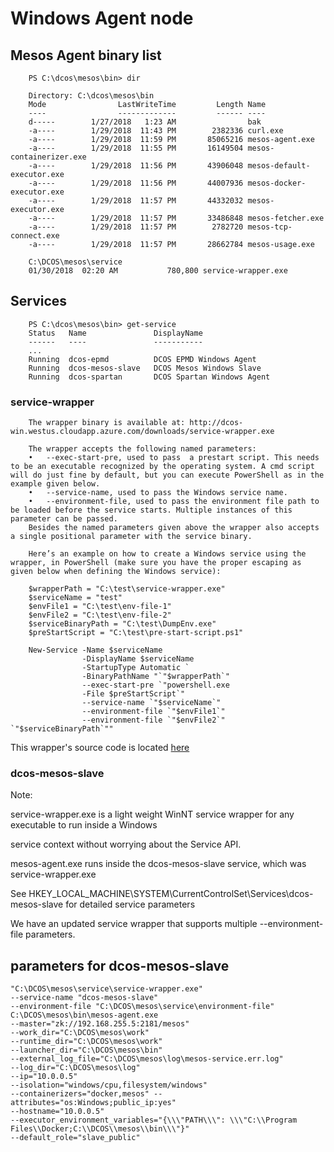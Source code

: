
# Windows Agent node

## Mesos Agent binary list

        PS C:\dcos\mesos\bin> dir

        Directory: C:\dcos\mesos\bin
        Mode                LastWriteTime         Length Name
        ----                -------------         ------ ----
        d-----        1/27/2018   1:23 AM                bak
        -a----        1/29/2018  11:43 PM        2382336 curl.exe
        -a----        1/29/2018  11:59 PM       85065216 mesos-agent.exe
        -a----        1/29/2018  11:55 PM       16149504 mesos-containerizer.exe
        -a----        1/29/2018  11:56 PM       43906048 mesos-default-executor.exe
        -a----        1/29/2018  11:56 PM       44007936 mesos-docker-executor.exe
        -a----        1/29/2018  11:57 PM       44332032 mesos-executor.exe
        -a----        1/29/2018  11:57 PM       33486848 mesos-fetcher.exe
        -a----        1/29/2018  11:57 PM        2782720 mesos-tcp-connect.exe
        -a----        1/29/2018  11:57 PM       28662784 mesos-usage.exe

        C:\DCOS\mesos\service
        01/30/2018  02:20 AM           780,800 service-wrapper.exe

        
## Services 

        PS C:\dcos\mesos\bin> get-service
        Status   Name               DisplayName
        ------   ----               -----------
        ...
        Running  dcos-epmd          DCOS EPMD Windows Agent
        Running  dcos-mesos-slave   DCOS Mesos Windows Slave
        Running  dcos-spartan       DCOS Spartan Windows Agent
      
  
###     service-wrapper
    
        The wrapper binary is available at: http://dcos-win.westus.cloudapp.azure.com/downloads/service-wrapper.exe

        The wrapper accepts the following named parameters:
        •	--exec-start-pre, used to pass  a prestart script. This needs to be an executable recognized by the operating system. A cmd script will do just fine by default, but you can execute PowerShell as in the example given below.
        •	--service-name, used to pass the Windows service name.
        •	--environment-file, used to pass the environment file path to be loaded before the service starts. Multiple instances of this parameter can be passed.
        Besides the named parameters given above the wrapper also accepts a single positional parameter with the service binary.

        Here’s an example on how to create a Windows service using the wrapper, in PowerShell (make sure you have the proper escaping as given below when defining the Windows service):

        $wrapperPath = "C:\test\service-wrapper.exe"
        $serviceName = "test"
        $envFile1 = "C:\test\env-file-1"
        $envFile2 = "C:\test\env-file-2"
        $serviceBinaryPath = "C:\test\DumpEnv.exe"
        $preStartScript = "C:\test\pre-start-script.ps1"

        New-Service -Name $serviceName 
                    -DisplayName $serviceName 
                    -StartupType Automatic `
                    -BinaryPathName "`"$wrapperPath`" 
                    --exec-start-pre `"powershell.exe 
                    -File $preStartScript`" 
                    --service-name `"$serviceName`" 
                    --environment-file `"$envFile1`" 
                    --environment-file `"$envFile2`" `"$serviceBinaryPath`""
                    
  This wrapper's source code is located [here](https://github.com/cloudbase/OpenStackService)
     
  ###     dcos-mesos-slave 
   Note:
   
   service-wrapper.exe is a light weight WinNT service wrapper for any executable to run inside a Windows 
   
   service context without worrying about the Service API. 
   
   mesos-agent.exe runs inside the dcos-mesos-slave service, which was service-wrapper.exe
   
   See HKEY_LOCAL_MACHINE\SYSTEM\CurrentControlSet\Services\dcos-mesos-slave for detailed service parameters
   

   
   We have an updated service wrapper that supports multiple --environment-file parameters.

## parameters for dcos-mesos-slave 

    "C:\DCOS\mesos\service\service-wrapper.exe" 
    --service-name "dcos-mesos-slave" 
    --environment-file "C:\DCOS\mesos\service\environment-file" C:\DCOS\mesos\bin\mesos-agent.exe 
    --master="zk://192.168.255.5:2181/mesos" 
    --work_dir="C:\DCOS\mesos\work" 
    --runtime_dir="C:\DCOS\mesos\work" 
    --launcher_dir="C:\DCOS\mesos\bin" 
    --external_log_file="C:\DCOS\mesos\log\mesos-service.err.log" 
    --log_dir="C:\DCOS\mesos\log" 
    --ip="10.0.0.5" 
    --isolation="windows/cpu,filesystem/windows" 
    --containerizers="docker,mesos" --attributes="os:Windows;public_ip:yes" 
    --hostname="10.0.0.5" 
    --executor_environment_variables="{\\\"PATH\\\": \\\"C:\\Program Files\\Docker;C:\\DCOS\\mesos\\bin\\\"}" 
    --default_role="slave_public"



